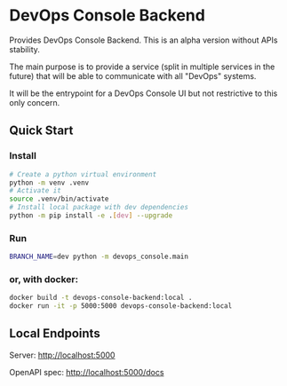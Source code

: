 # DevOps Console Backend

Provides DevOps Console Backend. This is an alpha version without APIs stability.

The main purpose is to provide a service (split in multiple services in the future) that will be able to communicate with all "DevOps" systems.

It will be the entrypoint for a DevOps Console UI but not restrictive to this only concern.

## Quick Start

### Install

```bash
# Create a python virtual environment
python -m venv .venv
# Activate it
source .venv/bin/activate
# Install local package with dev dependencies
python -m pip install -e .[dev] --upgrade
```

### Run

```bash
BRANCH_NAME=dev python -m devops_console.main
```

### or, with docker:

```bash
docker build -t devops-console-backend:local .
docker run -it -p 5000:5000 devops-console-backend:local
```

## Local Endpoints

Server: [http://localhost:5000](http://localhost:5000)

OpenAPI spec: [http://localhost:5000/docs](http://localhost:5000/docs)
